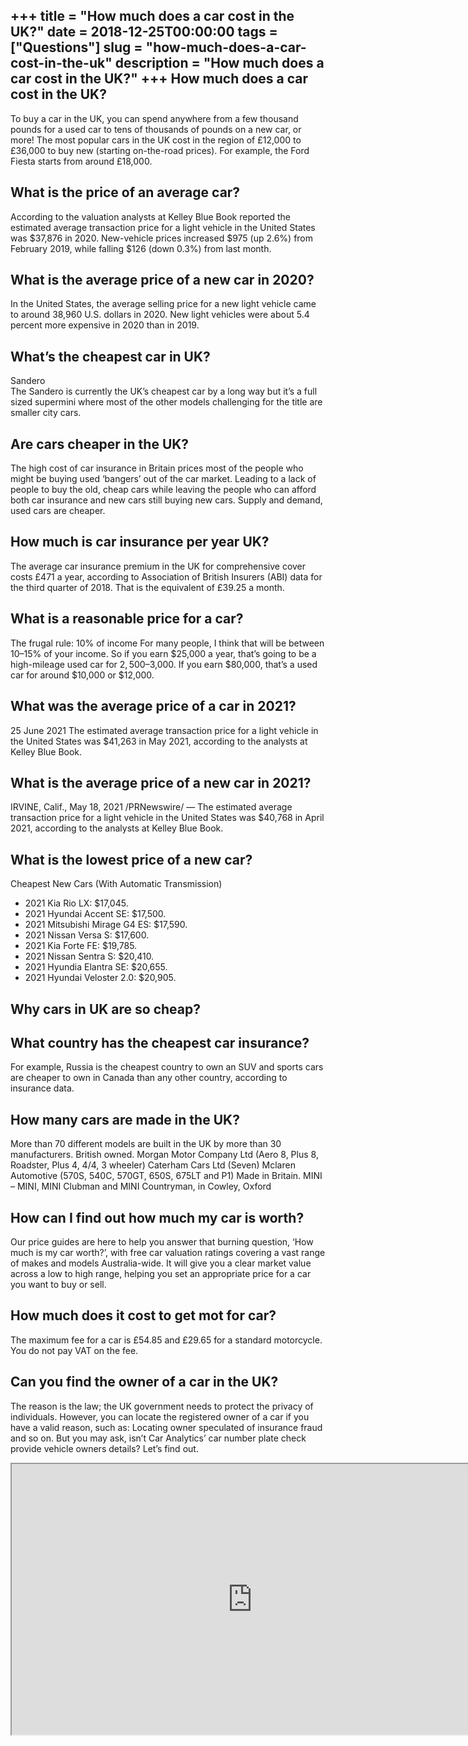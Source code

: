+++
title = "How much does a car cost in the UK?"
date = 2018-12-25T00:00:00
tags = ["Questions"]
slug = "how-much-does-a-car-cost-in-the-uk"
description = "How much does a car cost in the UK?"
+++
How much does a car cost in the UK?
-----------------------------------

To buy a car in the UK, you can spend anywhere from a few thousand pounds for a used car to tens of thousands of pounds on a new car, or more! The most popular cars in the UK cost in the region of £12,000 to £36,000 to buy new (starting on-the-road prices). For example, the Ford Fiesta starts from around £18,000.

What is the price of an average car?
------------------------------------

According to the valuation analysts at Kelley Blue Book reported the estimated average transaction price for a light vehicle in the United States was $37,876 in 2020. New-vehicle prices increased $975 (up 2.6%) from February 2019, while falling $126 (down 0.3%) from last month.

What is the average price of a new car in 2020?
-----------------------------------------------

In the United States, the average selling price for a new light vehicle came to around 38,960 U.S. dollars in 2020. New light vehicles were about 5.4 percent more expensive in 2020 than in 2019.

What’s the cheapest car in UK?
------------------------------

Sandero  
The Sandero is currently the UK’s cheapest car by a long way but it’s a full sized supermini where most of the other models challenging for the title are smaller city cars.

Are cars cheaper in the UK?
---------------------------

The high cost of car insurance in Britain prices most of the people who might be buying used ‘bangers’ out of the car market. Leading to a lack of people to buy the old, cheap cars while leaving the people who can afford both car insurance and new cars still buying new cars. Supply and demand, used cars are cheaper.

How much is car insurance per year UK?
--------------------------------------

The average car insurance premium in the UK for comprehensive cover costs £471 a year, according to Association of British Insurers (ABI) data for the third quarter of 2018. That is the equivalent of £39.25 a month.

What is a reasonable price for a car?
-------------------------------------

The frugal rule: 10% of income For many people, I think that will be between 10–15% of your income. So if you earn $25,000 a year, that’s going to be a high-mileage used car for $2,500–$3,000. If you earn $80,000, that’s a used car for around $10,000 or $12,000.

What was the average price of a car in 2021?
--------------------------------------------

25 June 2021 The estimated average transaction price for a light vehicle in the United States was $41,263 in May 2021, according to the analysts at Kelley Blue Book.

What is the average price of a new car in 2021?
-----------------------------------------------

IRVINE, Calif., May 18, 2021 /PRNewswire/ — The estimated average transaction price for a light vehicle in the United States was $40,768 in April 2021, according to the analysts at Kelley Blue Book.

What is the lowest price of a new car?
--------------------------------------

Cheapest New Cars (With Automatic Transmission)

- 2021 Kia Rio LX: $17,045.
- 2021 Hyundai Accent SE: $17,500.
- 2021 Mitsubishi Mirage G4 ES: $17,590.
- 2021 Nissan Versa S: $17,600.
- 2021 Kia Forte FE: $19,785.
- 2021 Nissan Sentra S: $20,410.
- 2021 Hyundia Elantra SE: $20,655.
- 2021 Hyundai Veloster 2.0: $20,905.

Why cars in UK are so cheap?
----------------------------

What country has the cheapest car insurance?
--------------------------------------------

For example, Russia is the cheapest country to own an SUV and sports cars are cheaper to own in Canada than any other country, according to insurance data.

How many cars are made in the UK?
---------------------------------

More than 70 different models are built in the UK by more than 30 manufacturers. British owned. Morgan Motor Company Ltd (Aero 8, Plus 8, Roadster, Plus 4, 4/4, 3 wheeler) Caterham Cars Ltd (Seven) Mclaren Automotive (570S, 540C, 570GT, 650S, 675LT and P1) Made in Britain. MINI – MINI, MINI Clubman and MINI Countryman, in Cowley, Oxford

How can I find out how much my car is worth?
--------------------------------------------

Our price guides are here to help you answer that burning question, ‘How much is my car worth?’, with free car valuation ratings covering a vast range of makes and models Australia-wide. It will give you a clear market value across a low to high range, helping you set an appropriate price for a car you want to buy or sell.

How much does it cost to get mot for car?
-----------------------------------------

The maximum fee for a car is £54.85 and £29.65 for a standard motorcycle. You do not pay VAT on the fee.

Can you find the owner of a car in the UK?
------------------------------------------

The reason is the law; the UK government needs to protect the privacy of individuals. However, you can locate the registered owner of a car if you have a valid reason, such as: Locating owner speculated of insurance fraud and so on. But you may ask, isn’t Car Analytics’ car number plate check provide vehicle owners details? Let’s find out.

<iframe allow="accelerometer; autoplay; clipboard-write; encrypted-media; gyroscope; picture-in-picture" allowfullscreen="" class="__youtube_prefs__  epyt-is-override  no-lazyload" data-no-lazy="1" data-origheight="433" data-origwidth="770" data-skipgform_ajax_framebjll="" height="433" id="_ytid_18254" loading="lazy" src="https://www.youtube.com/embed/iVh0SBJ6s7I?enablejsapi=1&autoplay=0&cc_load_policy=0&cc_lang_pref=&iv_load_policy=1&loop=0&modestbranding=0&rel=1&fs=1&playsinline=0&autohide=2&theme=dark&color=red&controls=1&" title="YouTube player" width="770"></iframe>